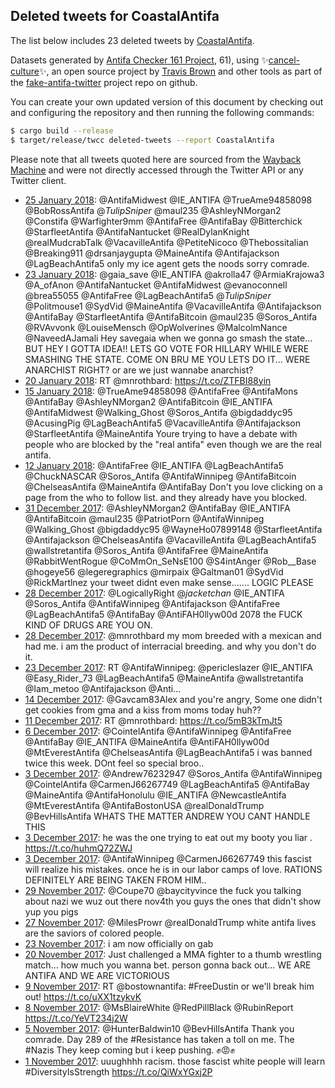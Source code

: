 ## Deleted tweets for CoastalAntifa

The list below includes 23 deleted tweets by
[CoastalAntifa](https://twitter.com/CoastalAntifa).



Datasets generated by [Antifa Checker 161 Project](https://twitter.com/antifacheck161), 61), using ✨[cancel-culture](https://github.com/travisbrown/cancel-culture)✨, an open source project by 
[Travis Brown](https://twitter.com/travisbrown) and other tools as part of the 
[fake-antifa-twitter](https://github.com/antifacheck161/fake-antifa-twitter) project repo on github.

You can create your own updated version of this document by checking out and configuring the
repository and then running the following commands:

```bash
$ cargo build --release
$ target/release/twcc deleted-tweets --report CoastalAntifa
```

Please note that all tweets quoted here are sourced from the
[Wayback Machine](https://web.archive.org) and were not directly accessed through the Twitter API or
any Twitter client.

* [25 January 2018](https://web.archive.org/web/20180125211503/https://twitter.com/CoastalAntifa/status/956636558534127616): @AntifaMidwest @IE_ANTIFA @TrueAme94858098 @BobRossAntifa @_TulipSniper_ @maul235 @AshleyNMorgan2 @Constifa @Warfighter9mm @AntifaFree @AntifaBay @Bitterchick @StarfleetAntifa @AntifaNantucket @RealDylanKnight @realMudcrabTalk @VacavilleAntifa @PetiteNicoco @Thebossitalian @Breaking911 @drsanjaygupta @MaineAntifa @Antifajackson @LagBeachAntifa5 only my ice agent gets the noods sorry comrade. <!--956636558534127616-->
* [23 January 2018](https://web.archive.org/web/20180123235910/https://twitter.com/CoastalAntifa/status/955953084143951872): @gaia_save @IE_ANTIFA @akrolla47 @ArmiaKrajowa3 @A_ofAnon @AntifaNantucket @AntifaMidwest @evanoconnell @brea55055 @AntifaFree @LagBeachAntifa5 @_TulipSniper_ @Politmouse1 @SydVid @MaineAntifa @VacavilleAntifa @Antifajackson @AntifaBay @StarfleetAntifa @AntifaBitcoin @maul235 @Soros_Antifa @RVAvvonk @LouiseMensch @OpWolverines @MalcolmNance @NaveedAJamali Hey savegaia when we gonna go smash the state... BUT HEY I GOTTA IDEA!! LETS GO VOTE FOR HILLARY WHILE WERE SMASHING THE STATE. COME ON BRU ME YOU LETS DO IT... WERE ANARCHIST RIGHT? or are we just wannabe anarchist? <!--955953084143951872-->
* [20 January 2018](https://web.archive.org/web/20180120124210/https://twitter.com/CoastalAntifa/status/954695547889238021): RT @mnrothbard: https://t.co/ZTFBI88yin <!--954695547889238021-->
* [15 January 2018](https://web.archive.org/web/20180115135924/https://twitter.com/CoastalAntifa/status/952903044995301376): @TrueAme94858098 @AntifaFree @AntifaMons @AntifaBay @AshleyNMorgan2 @AntifaBitcoin @IE_ANTIFA @AntifaMidwest @Walking_Ghost @Soros_Antifa @bigdaddyc95 @AcusingPig @LagBeachAntifa5 @VacavilleAntifa @Antifajackson @StarfleetAntifa @MaineAntifa Youre trying to have a debate with people who are blocked by the "real antifa" even though we are the real antifa. <!--952903044995301376-->
* [12 January 2018](https://web.archive.org/web/20180112012315/https://twitter.com/CoastalAntifa/status/951625589982617600): @AntifaFree @IE_ANTIFA @LagBeachAntifa5 @ChuckNASCAR @Soros_Antifa @AntifaWinnipeg @AntifaBitcoin @ChelseasAntifa @MaineAntifa @AntifaBay Don't you love clicking on a page from the who to follow list. and they already have you blocked. <!--951625589982617600-->
* [31 December 2017](https://web.archive.org/web/20171231074143/https://twitter.com/CoastalAntifa/status/947372179888357376): @AshleyNMorgan2 @AntifaBay @IE_ANTIFA @AntifaBitcoin @maul235 @PatriotPorn @AntifaWinnipeg @Walking_Ghost @bigdaddyc95 @WayneHo07899148 @StarfleetAntifa @Antifajackson @ChelseasAntifa @VacavilleAntifa @LagBeachAntifa5 @wallstretantifa @Soros_Antifa @AntifaFree @MaineAntifa @RabbitWentRogue @CoMmOn_SeNsE100 @S4intAnger @Rob__Base @hogeye56 @legeregraphics @mirpaix @Galtman01 @SydVid @RickMartlnez your tweet didnt even make sense.......  LOGIC PLEASE <!--947372179888357376-->
* [28 December 2017](https://web.archive.org/web/20171228065608/https://twitter.com/CoastalAntifa/status/946273544865853440): @LogicallyRight @_jacketchan_ @IE_ANTIFA @Soros_Antifa @AntifaWinnipeg @Antifajackson @AntifaFree @LagBeachAntifa5 @AntifaBay @AntiFAH0llyw00d 2078 the FUCK KIND OF DRUGS ARE YOU ON. <!--946273544865853440-->
* [28 December 2017](https://web.archive.org/web/20171228003440/https://twitter.com/CoastalAntifa/status/946177545623322624): @mnrothbard my mom breeded with a mexican and had me. i am the product of interracial breeding. and why you don't do it. <!--946177545623322624-->
* [23 December 2017](https://web.archive.org/web/20171223033841/https://twitter.com/CoastalAntifa/status/944411915601752064): RT @AntifaWinnipeg: @pericleslazer @IE_ANTIFA @Easy_Rider_73 @LagBeachAntifa5 @MaineAntifa @wallstretantifa @Iam_metoo @Antifajackson @Anti… <!--944411915601752064-->
* [14 December 2017](https://web.archive.org/web/20171214144859/https://twitter.com/CoastalAntifa/status/941319111337918464): @Gavcam83Alex and you're angry, Some one didn't get cookies from gma and a kiss from moms today huh?? <!--941319111337918464-->
* [11 December 2017](https://web.archive.org/web/20171211203955/https://twitter.com/CoastalAntifa/status/940320262989459458): RT @mnrothbard: https://t.co/5mB3kTmJt5 <!--940320262989459458-->
* [ 6 December 2017](https://web.archive.org/web/20171206013558/https://twitter.com/CoastalAntifa/status/938220439247003648): @CointelAntifa @AntifaWinnipeg @AntifaFree @AntifaBay @IE_ANTIFA @MaineAntifa @AntiFAH0llyw00d @MtEverestAntifa @ChelseasAntifa @LagBeachAntifa5 i was banned twice this week. DOnt feel so special broo.. <!--938220439247003648-->
* [ 3 December 2017](https://web.archive.org/web/20171203140413/https://twitter.com/CoastalAntifa/status/937321578898923520): @Andrew76232947 @Soros_Antifa @AntifaWinnipeg @CointelAntifa @CarmenJ66267749 @LagBeachAntifa5 @AntifaBay @MaineAntifa @AntifaHonolulu @IE_ANTIFA @NewcastleAntifa @MtEverestAntifa @AntifaBostonUSA @realDonaldTrump @BevHillsAntifa WHATS THE MATTER ANDREW YOU CANT HANDLE THIS <!--937321578898923520-->
* [ 3 December 2017](https://web.archive.org/web/20171203132111/https://twitter.com/CoastalAntifa/status/937310749206069249): he was the one trying to eat out my booty you liar . https://t.co/huhmQ72ZWJ <!--937310749206069249-->
* [ 3 December 2017](https://web.archive.org/web/20171203074844/https://twitter.com/CoastalAntifa/status/937227085432610817): @AntifaWinnipeg @CarmenJ66267749 this fascist will realize his mistakes. once he is in our labor camps of love. RATIONS DEFINITELY ARE BEING TAKEN FROM HIM.. <!--937227085432610817-->
* [29 November 2017](https://web.archive.org/web/20171129040646/https://twitter.com/CoastalAntifa/status/935721674221031424): @Coupe70 @baycityvince the fuck you talking about nazi we wuz out there nov4th you guys the ones that didn't show yup you pigs <!--935721674221031424-->
* [27 November 2017](https://web.archive.org/web/20171127205915/https://twitter.com/CoastalAntifa/status/935251698263691264): @MilesProwr @realDonaldTrump white antifa lives are the saviors of colored people. <!--935251698263691264-->
* [23 November 2017](https://web.archive.org/web/20171123063642/https://twitter.com/CoastalAntifa/status/933585079007186944): i am now officially on gab <!--933585079007186944-->
* [20 November 2017](https://web.archive.org/web/20171120191213/https://twitter.com/CoastalAntifa/status/932688047384252416): Just challenged a MMA fighter to a thumb wrestling match... how much you wanna bet. person gonna back out...  WE ARE ANTIFA AND WE ARE VICTORIOUS <!--932688047384252416-->
* [ 9 November 2017](https://web.archive.org/web/20171109154954/https://twitter.com/CoastalAntifa/status/928650866231529472): RT @bostownantifa: #FreeDustin or we'll break him out! https://t.co/uXX1tzykvK <!--928650866231529472-->
* [ 8 November 2017](https://web.archive.org/web/20171108001756/https://twitter.com/CoastalAntifa/status/928053941257977856): @MsBlaireWhite   @RedPillBlack  @RubinReport https://t.co/YeVT234j2W <!--928053941257977856-->
* [ 5 November 2017](https://web.archive.org/web/20171105192546/https://twitter.com/CoastalAntifa/status/927255639398555648): @HunterBaldwin10 @BevHillsAntifa Thank you comrade. Day 289 of the #Resistance has taken a toll on me. The #Nazis They keep coming but i keep pushing. ✊😡✊ <!--927255639398555648-->
* [ 1 November 2017](https://web.archive.org/web/20171101185314/https://twitter.com/CoastalAntifa/status/925797900637970432): uuughhhh racism.  those fascist white people will learn #DiversityIsStrength https://t.co/QiWxYGxj2P <!--925797900637970432-->
